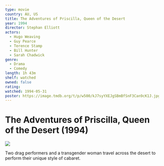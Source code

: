 ```yaml
---
type: movie
country: AU, US
title: The Adventures of Priscilla, Queen of the Desert
year: 1994
director: Stephan Elliott
actors:
  - Hugo Weaving
  - Guy Pearce
  - Terence Stamp
  - Bill Hunter
  - Sarah Chadwick
genre:
  - Drama
  - Comedy
length: 1h 43m
shelf: watched
owned: false
rating:
watched: 1994-05-31
poster: https://image.tmdb.org/t/p/w500/kJ7syYXEJgSBmBfSnF3Can9cK1J.jpg
---
```


# The Adventures of Priscilla, Queen of the Desert (1994)

![](https://image.tmdb.org/t/p/w500/kJ7syYXEJgSBmBfSnF3Can9cK1J.jpg)

Two drag performers and a transgender woman travel across the desert to perform their unique style of cabaret.
